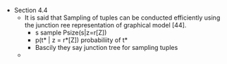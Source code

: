 - Section 4.4
	- It is said that Sampling of tuples can be conducted efficiently using the junction ree representation of graphical model [44].
		- s sample Psize(s|z=r[Z])
		- p(t* | z = r*[Z]) probabiliity of t*
		- Bascily they say junction tree for sampling tuples
	-